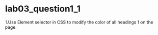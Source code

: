 # lab03_question1_1
1.Use Element selector in CSS to modify the color of all headings 1 on the page.
